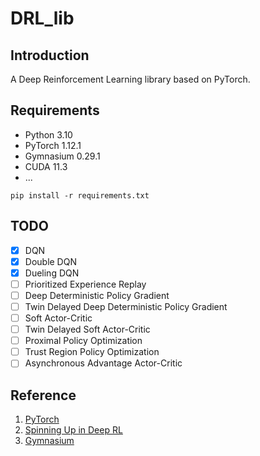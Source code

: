 # DRL_lib

## Introduction
A Deep Reinforcement Learning library based on PyTorch.

## Requirements
- Python 3.10
- PyTorch 1.12.1
- Gymnasium 0.29.1
- CUDA 11.3
- ...
```
pip install -r requirements.txt
```

## TODO
- [x] DQN
- [x] Double DQN
- [x] Dueling DQN
- [ ] Prioritized Experience Replay
- [ ] Deep Deterministic Policy Gradient
- [ ] Twin Delayed Deep Deterministic Policy Gradient
- [ ] Soft Actor-Critic
- [ ] Twin Delayed Soft Actor-Critic
- [ ] Proximal Policy Optimization
- [ ] Trust Region Policy Optimization
- [ ] Asynchronous Advantage Actor-Critic

## Reference
1. [PyTorch](https://pytorch.org/)
2. [Spinning Up in Deep RL](https://openai.com/research/spinning-up-in-deep-rl)
3. [Gymnasium](https://gymnasium.farama.org/)